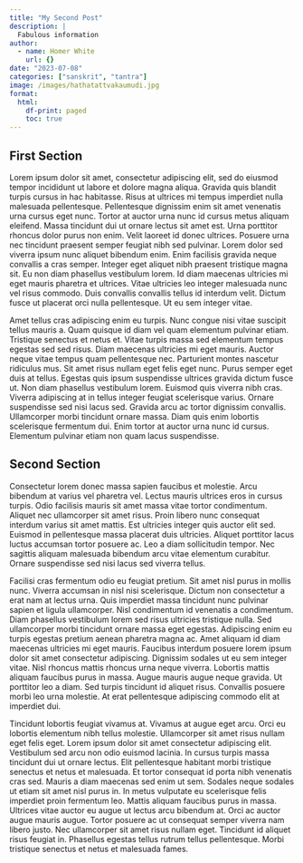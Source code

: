 ```yaml
---
title: "My Second Post"
description: |
  Fabulous information
author:
  - name: Homer White
    url: {}
date: "2023-07-08"
categories: ["sanskrit", "tantra"]
image: /images/hathatattvakaumudi.jpg
format: 
  html:
    df-print: paged
    toc: true
---
```


## First Section

Lorem ipsum dolor sit amet, consectetur adipiscing elit, sed do eiusmod tempor incididunt ut labore et dolore magna aliqua. Gravida quis blandit turpis cursus in hac habitasse. Risus at ultrices mi tempus imperdiet nulla malesuada pellentesque. Pellentesque dignissim enim sit amet venenatis urna cursus eget nunc. Tortor at auctor urna nunc id cursus metus aliquam eleifend. Massa tincidunt dui ut ornare lectus sit amet est. Urna porttitor rhoncus dolor purus non enim. Velit laoreet id donec ultrices. Posuere urna nec tincidunt praesent semper feugiat nibh sed pulvinar. Lorem dolor sed viverra ipsum nunc aliquet bibendum enim. Enim facilisis gravida neque convallis a cras semper. Integer eget aliquet nibh praesent tristique magna sit. Eu non diam phasellus vestibulum lorem. Id diam maecenas ultricies mi eget mauris pharetra et ultrices. Vitae ultricies leo integer malesuada nunc vel risus commodo. Duis convallis convallis tellus id interdum velit. Dictum fusce ut placerat orci nulla pellentesque. Ut eu sem integer vitae.

Amet tellus cras adipiscing enim eu turpis. Nunc congue nisi vitae suscipit tellus mauris a. Quam quisque id diam vel quam elementum pulvinar etiam. Tristique senectus et netus et. Vitae turpis massa sed elementum tempus egestas sed sed risus. Diam maecenas ultricies mi eget mauris. Auctor neque vitae tempus quam pellentesque nec. Parturient montes nascetur ridiculus mus. Sit amet risus nullam eget felis eget nunc. Purus semper eget duis at tellus. Egestas quis ipsum suspendisse ultrices gravida dictum fusce ut. Non diam phasellus vestibulum lorem. Euismod quis viverra nibh cras. Viverra adipiscing at in tellus integer feugiat scelerisque varius. Ornare suspendisse sed nisi lacus sed. Gravida arcu ac tortor dignissim convallis. Ullamcorper morbi tincidunt ornare massa. Diam quis enim lobortis scelerisque fermentum dui. Enim tortor at auctor urna nunc id cursus. Elementum pulvinar etiam non quam lacus suspendisse.

## Second Section

Consectetur lorem donec massa sapien faucibus et molestie. Arcu bibendum at varius vel pharetra vel. Lectus mauris ultrices eros in cursus turpis. Odio facilisis mauris sit amet massa vitae tortor condimentum. Aliquet nec ullamcorper sit amet risus. Proin libero nunc consequat interdum varius sit amet mattis. Est ultricies integer quis auctor elit sed. Euismod in pellentesque massa placerat duis ultricies. Aliquet porttitor lacus luctus accumsan tortor posuere ac. Leo a diam sollicitudin tempor. Nec sagittis aliquam malesuada bibendum arcu vitae elementum curabitur. Ornare suspendisse sed nisi lacus sed viverra tellus.

Facilisi cras fermentum odio eu feugiat pretium. Sit amet nisl purus in mollis nunc. Viverra accumsan in nisl nisi scelerisque. Dictum non consectetur a erat nam at lectus urna. Quis imperdiet massa tincidunt nunc pulvinar sapien et ligula ullamcorper. Nisl condimentum id venenatis a condimentum. Diam phasellus vestibulum lorem sed risus ultricies tristique nulla. Sed ullamcorper morbi tincidunt ornare massa eget egestas. Adipiscing enim eu turpis egestas pretium aenean pharetra magna ac. Amet aliquam id diam maecenas ultricies mi eget mauris. Faucibus interdum posuere lorem ipsum dolor sit amet consectetur adipiscing. Dignissim sodales ut eu sem integer vitae. Nisl rhoncus mattis rhoncus urna neque viverra. Lobortis mattis aliquam faucibus purus in massa. Augue mauris augue neque gravida. Ut porttitor leo a diam. Sed turpis tincidunt id aliquet risus. Convallis posuere morbi leo urna molestie. At erat pellentesque adipiscing commodo elit at imperdiet dui.

Tincidunt lobortis feugiat vivamus at. Vivamus at augue eget arcu. Orci eu lobortis elementum nibh tellus molestie. Ullamcorper sit amet risus nullam eget felis eget. Lorem ipsum dolor sit amet consectetur adipiscing elit. Vestibulum sed arcu non odio euismod lacinia. In cursus turpis massa tincidunt dui ut ornare lectus. Elit pellentesque habitant morbi tristique senectus et netus et malesuada. Et tortor consequat id porta nibh venenatis cras sed. Mauris a diam maecenas sed enim ut sem. Sodales neque sodales ut etiam sit amet nisl purus in. In metus vulputate eu scelerisque felis imperdiet proin fermentum leo. Mattis aliquam faucibus purus in massa. Ultrices vitae auctor eu augue ut lectus arcu bibendum at. Orci ac auctor augue mauris augue. Tortor posuere ac ut consequat semper viverra nam libero justo. Nec ullamcorper sit amet risus nullam eget. Tincidunt id aliquet risus feugiat in. Phasellus egestas tellus rutrum tellus pellentesque. Morbi tristique senectus et netus et malesuada fames.